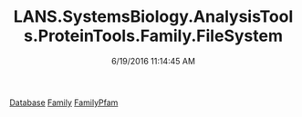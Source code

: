 ﻿---
title: LANS.SystemsBiology.AnalysisTools.ProteinTools.Family.FileSystem
date: 6/19/2016 11:14:45 AM
---

[Database](T-LANS.SystemsBiology.AnalysisTools.ProteinTools.Family.FileSystem.Database.html)
[Family](T-LANS.SystemsBiology.AnalysisTools.ProteinTools.Family.FileSystem.Family.html)
[FamilyPfam](T-LANS.SystemsBiology.AnalysisTools.ProteinTools.Family.FileSystem.FamilyPfam.html)
